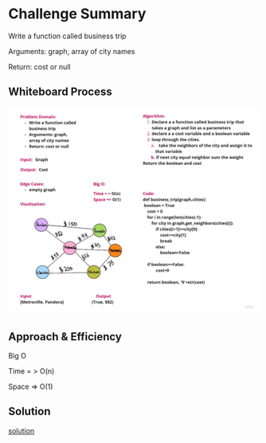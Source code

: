 # Challenge Summary

Write a function called business trip

Arguments: graph, array of city names

Return: cost or null

## Whiteboard Process
![img](buisness_trip.jpg)

## Approach & Efficiency

Big O

Time = > O(n)

Space => O(1)

## Solution

[solution](graph_business_trip.py)